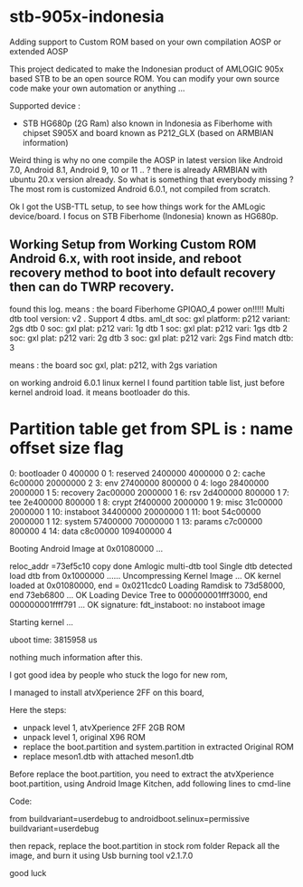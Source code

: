 # stb-905x-indonesia
Adding support to Custom ROM based on your own compilation AOSP or extended AOSP

This project dedicated to make the Indonesian product of AMLOGIC 905x based STB to be an open source ROM. You can modify your own source code make your own automation or anything ...

Supported device :

- STB HG680p (2G Ram) also known in Indonesia as Fiberhome with chipset S905X and board known as P212_GLX (based on ARMBIAN information)

Weird thing is why no one compile the AOSP in latest version like Android 7.0, Android 8.1, Android 9, 10 or 11 .. ?
there is already ARMBIAN with ubuntu 20.x version already. So what is something that everybody missing ? The most rom is customized Android 6.0.1, not compiled from scratch.

Ok I got the USB-TTL setup, to see how things work for the AMLogic device/board. I focus on STB Fiberhome  (Indonesia) known as HG680p.



## Working Setup from Working Custom ROM Android 6.x, with root inside, and reboot recovery method to boot into default recovery then can do TWRP recovery.

found this log. means : the board
Fiberhome GPIOAO_4 power on!!!!!      Multi dtb tool version: v2 .
      Support 4 dtbs.
        aml_dt soc: gxl platform: p212 variant: 2gs
        dtb 0 soc: gxl   plat: p212   vari: 1g
        dtb 1 soc: gxl   plat: p212   vari: 1gs
        dtb 2 soc: gxl   plat: p212   vari: 2g
        dtb 3 soc: gxl   plat: p212   vari: 2gs
      Find match dtb: 3

 means : the board soc gxl, plat: p212, with 2gs variation
 
 on working android 6.0.1 linux kernel I found partition table list, just before kernel android load. it means bootloader do this.
 
 Partition table get from SPL is :
        name                        offset              size              flag
===================================================================================
   0: bootloader                         0            400000                  0
   1: reserved                     2400000           4000000                  0
   2: cache                        6c00000          20000000                  2
   3: env                         27400000            800000                  0
   4: logo                        28400000           2000000                  1
   5: recovery                    2ac00000           2000000                  1
   6: rsv                         2d400000            800000                  1
   7: tee                         2e400000            800000                  1
   8: crypt                       2f400000           2000000                  1
   9: misc                        31c00000           2000000                  1
  10: instaboot                   34400000          20000000                  1
  11: boot                        54c00000           2000000                  1
  12: system                      57400000          70000000                  1
  13: params                      c7c00000            800000                  4
  14: data                        c8c00000         109400000                  4





Booting Android Image at 0x01080000 ...

reloc_addr =73ef5c10
copy done
      Amlogic multi-dtb tool
      Single dtb detected
load dtb from 0x1000000 ......
   Uncompressing Kernel Image ... OK
   kernel loaded at 0x01080000, end = 0x0211cdc0
   Loading Ramdisk to 73d58000, end 73eb6800 ... OK
   Loading Device Tree to 000000001fff3000, end 000000001ffff791 ... OK
signature:
fdt_instaboot: no instaboot image


Starting kernel ...

uboot time: 3815958 us



nothing much information after this.












I got good idea by people who stuck the logo for new rom,

I managed to install atvXperience 2FF on this board,

Here the steps:
- unpack level 1, atvXperience 2FF 2GB ROM
- unpack level 1, original X96 ROM
- replace the boot.partition and system.partition in extracted Original ROM
- replace meson1.dtb with attached meson1.dtb

Before replace the boot.partition, you need to extract the atvXperience boot.partition, using Android Image Kitchen,
add following lines to cmd-line

Code:

from 
buildvariant=userdebug
to
androidboot.selinux=permissive buildvariant=userdebug


then repack, replace the boot.partition in stock rom folder
Repack all the image, and burn it using Usb burning tool v2.1.7.0

good luck



